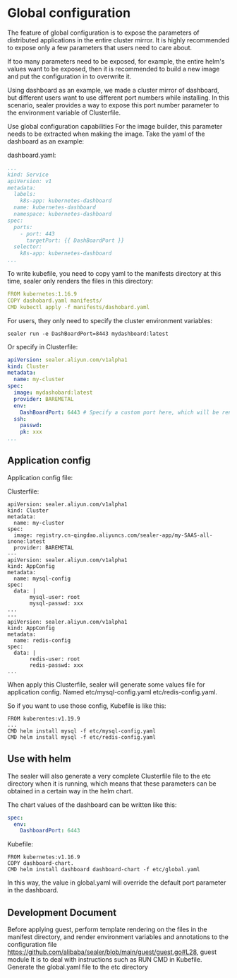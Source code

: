 # Global configuration

The feature of global configuration is to expose the parameters of distributed applications in the entire cluster mirror. 
It is highly recommended to expose only a few parameters that users need to care about.

If too many parameters need to be exposed, for example, the entire helm's values ​​want to be exposed, 
then it is recommended to build a new image and put the configuration in to overwrite it.

Using dashboard as an example, we made a cluster mirror of dashboard, 
but different users want to use different port numbers while installing. 
In this scenario, sealer provides a way to expose this port number parameter to the environment variable of Clusterfile. 

Use global configuration capabilities
For the image builder, this parameter needs to be extracted when making the image. 
Take the yaml of the dashboard as an example:

dashboard.yaml:

```yaml
...
kind: Service
apiVersion: v1
metadata:
  labels:
    k8s-app: kubernetes-dashboard
  name: kubernetes-dashboard
  namespace: kubernetes-dashboard
spec:
  ports:
    - port: 443
      targetPort: {{ DashBoardPort }}
  selector:
    k8s-app: kubernetes-dashboard
...
```

To write kubefile, you need to copy yaml to the manifests directory at this time, 
sealer only renders the files in this directory:

```yaml
FROM kubernetes:1.16.9
COPY dashobard.yaml manifests/
CMD kubectl apply -f manifests/dashobard.yaml
```

For users, they only need to specify the cluster environment variables:

```shell script
sealer run -e DashBoardPort=8443 mydashboard:latest
```
Or specify in Clusterfile:

```yaml
apiVersion: sealer.aliyun.com/v1alpha1
kind: Cluster
metadata:
  name: my-cluster
spec:
  image: mydashobard:latest
  provider: BAREMETAL
  env:
    DashBoardPort: 6443 # Specify a custom port here, which will be rendered into the mirrored yaml
  ssh:
    passwd:
    pk: xxx
...
```

## Application config

Application config file:

Clusterfile:
```
apiVersion: sealer.aliyun.com/v1alpha1
kind: Cluster
metadata:
  name: my-cluster
spec:
  image: registry.cn-qingdao.aliyuncs.com/sealer-app/my-SAAS-all-inone:latest
  provider: BAREMETAL
---
apiVersion: sealer.aliyun.com/v1alpha1
kind: AppConfig
metadata:
  name: mysql-config
spec:
  data: |
       mysql-user: root
       mysql-passwd: xxx
...
---
apiVersion: sealer.aliyun.com/v1alpha1
kind: AppConfig
metadata:
  name: redis-config
spec:
  data: |
       redis-user: root
       redis-passwd: xxx
...
```
When apply this Clusterfile, sealer will generate some values file for application config. Named etc/mysql-config.yaml  etc/redis-config.yaml. 

So if you want to use those config, Kubefile is like this:

```
FROM kuberentes:v1.19.9
...
CMD helm install mysql -f etc/mysql-config.yaml
CMD helm install mysql -f etc/redis-config.yaml
```

## Use with helm

The sealer will also generate a very complete Clusterfile file to the etc directory when it is running, 
which means that these parameters can be obtained in a certain way in the helm chart.

The chart values ​​of the dashboard can be written like this:

```yaml
spec:
  env:
    DashboardPort: 6443
```
Kubefile:

```shell script
FROM kubernetes:v1.16.9
COPY dashboard-chart.
CMD helm install dashboard dashboard-chart -f etc/global.yaml
```
In this way, the value in global.yaml will override the default port parameter in the dashboard.

## Development Document

Before applying guest, perform template rendering on the files in the manifest directory, 
and render environment variables and annotations to the configuration file 
https://github.com/alibaba/sealer/blob/main/guest/guest.go#L28, 
guest module It is to deal with instructions such as RUN CMD in Kubefile.
Generate the global.yaml file to the etc directory